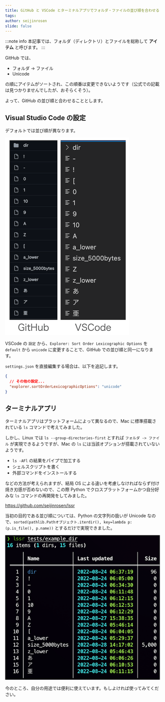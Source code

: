 ```yaml
---
title: GitHub と VSCode とターミナルアプリでフォルダ・ファイルの並び順を合わせる
tags: 
author: seijinrosen
slide: false
---
```


:::note info
本記事では、フォルダ（ディレクトリ）とファイルを総称して **アイテム** と呼びます。
:::

GitHub では、

- フォルダ -> ファイル
- Unicode

の順にアイテムがソートされ、この順番は変更できないようです（公式での記載は見つかりませんでしたが、おそらくそう）。

よって、GitHub の並び順と合わせることとします。

## Visual Studio Code の設定

デフォルトでは並び順が異なります。

![GitHub と VSCode アイテム並び順比較](github_vscode_compare.png)

VSCode の `設定` から、`Explorer: Sort Order Lexicographic Options` を `default` から `unicode` に変更することで、GitHub での並び順と同一になります。

`settings.json` を直接編集する場合は、以下を追記します。

```jsonc:settings.json
{
  // その他の設定...
  "explorer.sortOrderLexicographicOptions": "unicode"
}
```

## ターミナルアプリ

ターミナルアプリはプラットフォームによって異なるので、Mac に標準搭載されている `ls` コマンドで考えてみました。

しかし、Linux では `ls --group-directories-first` とすれば `フォルダ -> ファイル` が実現できるようですが、Mac の `ls` には当該オプションが搭載されていないようです。

- `ls -AFl` の結果をパイプで加工する
- シェルスクリプトを書く
- 外部コマンドをインストールする

などの方法が考えられますが、結局 OS による違いを考慮しなければならず付け焼き刃感が否めないので、この際 Python でクロスプラットフォームかつ自分好みな `ls` コマンドの再開発をしてみました。

https://github.com/seijinrosen/lssr

当初の目的である並び順については、Python の文字列の扱いが Unicode なので、`sorted(pathlib.Pathオブジェクト.iterdir(), key=lambda p: (p.is_file(), p.name))` とするだけで実現できました。

![lssr 出力結果](lssr_output.png)

今のところ、自分の用途では便利に使えています。もしよければ使ってみてください。
